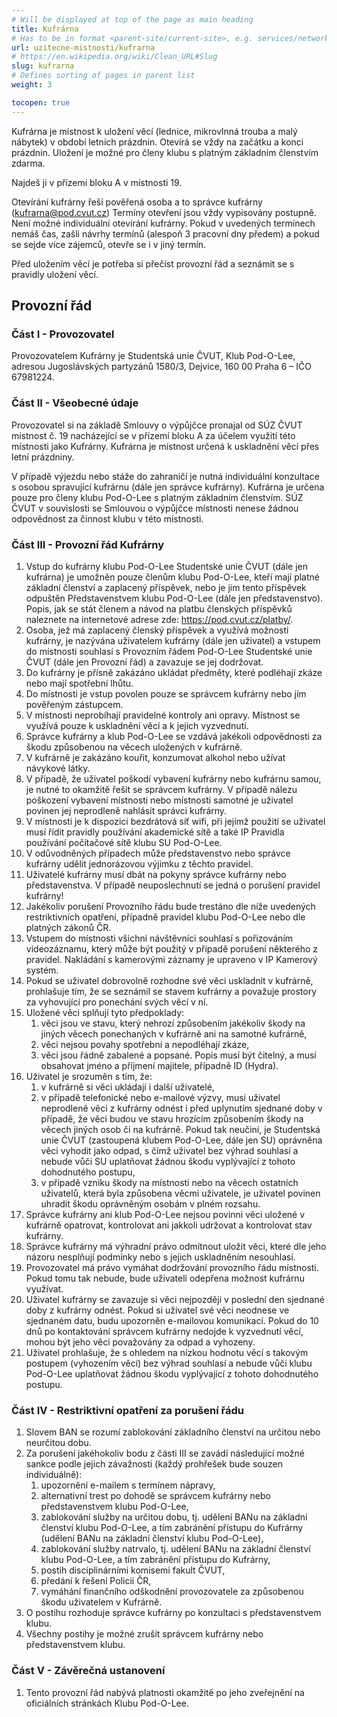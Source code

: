 ```yaml
---
# Will be displayed at top of the page as main heading
title: Kufrárna
# Has to be in format <parent-site/current-site>, e.g. services/network (notice missing slash at the beginning)
url: uzitecne-mistnosti/kufrarna
# https://en.wikipedia.org/wiki/Clean_URL#Slug
slug: kufrarna
# Defines sorting of pages in parent list
weight: 3

tocopen: true
---
```


Kufrárna je místnost k uložení věcí (lednice, mikrovlnná trouba a malý nábytek) v období letních prázdnin. Otevírá se vždy na začátku a konci prázdnin. Uložení je možné pro členy klubu s platným základním členstvím zdarma.

Najdeš ji v přízemí bloku A v místnosti 19.

Otevírání kufrárny řeší pověřená osoba a to správce kufrárny (<kufrarna@pod.cvut.cz>) Termíny otevření jsou vždy vypisovány postupně. Není možné individuální otevírání kufrárny. Pokud v uvedených termínech nemáš čas, zašli návrhy termínů (alespoň 3 pracovní dny předem) a pokud se sejde více zájemců, otevře se i v jiný termín.

Před uložením věcí je potřeba si přečíst provozní řád a seznámit se s pravidly uložení věcí.

## Provozní řád

### Část I - Provozovatel

Provozovatelem Kufrárny je Studentská unie ČVUT, Klub Pod-O-Lee, adresou Jugoslávských partyzánů 1580/3, Dejvice, 160 00 Praha 6 – IČO 67981224.

### Část II - Všeobecné údaje

Provozovatel si na základě Smlouvy o výpůjčce pronajal od SÚZ ČVUT místnost č. 19 nacházející se v přízemí bloku A za účelem využití této místnosti jako Kufrárny. Kufrárna je místnost určená k uskladnění věcí přes letní prázdniny.

V případě výjezdu nebo stáže do zahraničí je nutná individuální konzultace s osobou spravující kufrárnu (dále jen správce kufrárny). Kufrárna je určena pouze pro členy klubu Pod-O-Lee s platným základním členstvím. SÚZ ČVUT v souvislosti se Smlouvou o výpůjčce místnosti nenese žádnou odpovědnost za činnost klubu v této místnosti.

### Část III - Provozní řád Kufrárny

1. Vstup do kufrárny klubu Pod-O-Lee Studentské unie ČVUT (dále jen kufrárna) je umožněn pouze členům klubu Pod-O-Lee, kteří mají platné základní členství a zaplacený příspěvek, nebo je jim tento příspěvek odpuštěn Představenstvem klubu Pod-O-Lee (dále jen představenstvo). Popis, jak se stát členem a návod na platbu členských příspěvků naleznete na internetové adrese zde: <https://pod.cvut.cz/platby/>.
2. Osoba, jež má zaplacený členský příspěvek a využívá možnosti kufrárny, je nazývána uživatelem kufrárny (dále jen uživatel) a vstupem do místnosti souhlasí s Provozním řádem Pod-O-Lee Studentské unie ČVUT (dále jen Provozní řád) a zavazuje se jej dodržovat.
3. Do kufrárny je přísně zakázáno ukládat předměty, které podléhají zkáze nebo mají spotřební lhůtu.
4. Do místnosti je vstup povolen pouze se správcem kufrárny nebo jím pověřeným zástupcem.
5. V místnosti neprobíhají pravidelné kontroly ani opravy. Místnost se využívá pouze k uskladnění věcí a k jejich vyzvednutí.
6. Správce kufrárny a klub Pod-O-Lee se vzdává jakékoli odpovědnosti za škodu způsobenou na věcech uložených v kufrárně.
7. V kufrárně je zakázáno kouřit, konzumovat alkohol nebo užívat návykové látky.
8. V případě, že uživatel poškodí vybavení kufrárny nebo kufrárnu samou, je nutné to okamžitě řešit se správcem kufrárny. V případě nálezu poškození vybavení místnosti nebo místnosti samotné je uživatel povinen jej neprodleně nahlásit správci kufrárny.
9. V místnosti je k dispozici bezdrátová síť wifi, při jejímž použití se uživatel musí řídit pravidly používání akademické sítě a také IP Pravidla používání počítačové sítě klubu SU Pod-O-Lee.
10. V odůvodněných případech může představenstvo nebo správce kufrárny udělit jednorázovou výjimku z těchto pravidel.
11. Uživatelé kufrárny musí dbát na pokyny správce kufrárny nebo představenstva. V případě neuposlechnutí se jedná o porušení pravidel kufrárny!
12. Jakékoliv porušení Provozního řádu bude trestáno dle níže uvedených restriktivních opatření, případně pravidel klubu Pod-O-Lee nebo dle platných zákonů ČR.
13. Vstupem do místnosti všichni návštěvníci souhlasí s pořizováním videozáznamu, který může být použitý v případě porušení některého z pravidel. Nakládání s kamerovými záznamy je upraveno v IP Kamerový systém.
14. Pokud se uživatel dobrovolně rozhodne své věci uskladnit v kufrárně, prohlašuje tím, že se seznámil se stavem kufrárny a považuje prostory za vyhovující pro ponechání svých věcí v ní.
15. Uložené věci splňují tyto předpoklady:
    1. věci jsou ve stavu, který nehrozí způsobením jakékoliv škody na jiných věcech ponechaných v kufrárně ani na samotné kufrárně,
    2. věci nejsou povahy spotřební a nepodléhají zkáze,
    3. věci jsou řádně zabalené a popsané. Popis musí být čitelný, a musí obsahovat jméno a příjmení majitele, případně ID (Hydra).
16. Uživatel je srozuměn s tím, že:
    1. v kufrárně si věci ukládají i další uživatelé,
    2. v případě telefonické nebo e-mailové výzvy, musí uživatel neprodleně věci z kufrárny odnést i před uplynutím sjednané doby v případě, že věci budou ve stavu hrozícím způsobením škody na věcech jiných osob či na kufrárně. Pokud tak neučiní, je Studentská unie ČVUT (zastoupená klubem Pod-O-Lee, dále jen SU) oprávněna věci vyhodit jako odpad, s čímž uživatel bez výhrad souhlasí a nebude vůči SU uplatňovat žádnou škodu vyplývající z tohoto dohodnutého postupu,
    3. v případě vzniku škody na místnosti nebo na věcech ostatních uživatelů, která byla způsobena věcmi uživatele, je uživatel povinen uhradit škodu oprávněným osobám v plném rozsahu.
17. Správce kufrárny ani klub Pod-O-Lee nejsou povinni věci uložené v kufrárně opatrovat, kontrolovat ani jakkoli udržovat a kontrolovat stav kufrárny.
18. Správce kufrárny má výhradní právo odmítnout uložit věci, které dle jeho názoru nesplňují podmínky nebo s jejich uskladněním nesouhlasí.
19. Provozovatel má právo vymáhat dodržování provozního řádu místnosti. Pokud tomu tak nebude, bude uživateli odepřena možnost kufrárnu využívat.
20. Uživatel kufrárny se zavazuje si věci nejpozději v poslední den sjednané doby z kufrárny odnést. Pokud si uživatel své věci neodnese ve sjednaném datu, budu upozorněn e-mailovou komunikací. Pokud do 10 dnů po kontaktování správcem kufrárny nedojde k vyzvednutí věcí, mohou být jeho věci považovány za odpad a vyhozeny.
21. Uživatel prohlašuje, že s ohledem na nízkou hodnotu věcí s takovým postupem (vyhozením věcí) bez výhrad souhlasí a nebude vůči klubu Pod-O-Lee uplatňovat žádnou škodu vyplývající z tohoto dohodnutého postupu.

### Část IV - Restriktivní opatření za porušení řádu

1. Slovem BAN se rozumí zablokování základního členství na určitou nebo neurčitou dobu.
2. Za porušení jakéhokoliv bodu z části III se zavádí následující možné sankce podle jejich závažnosti (každý prohřešek bude souzen individuálně):
   1. upozornění e-mailem s termínem nápravy,
   2. alternativní trest po dohodě se správcem kufrárny nebo představenstvem klubu Pod-O-Lee,
   3. zablokování služby na určitou dobu, tj. udělení BANu na základní členství klubu Pod-O-Lee, a tím zabránění přístupu do Kufrárny (udělení BANu na základní členství klubu Pod-O-Lee),
   4. zablokování služby natrvalo, tj. udělení BANu na základní členství klubu Pod-O-Lee, a tím zabránění přístupu do Kufrárny,
   5. postih disciplinárními komisemi fakult ČVUT,
   6. předání k řešení Policii ČR,
   7. vymáhání finančního odškodnění provozovatele za způsobenou škodu uživatelem v Kufrárně.
3. O postihu rozhoduje správce kufrárny po konzultaci s představenstvem klubu.
4. Všechny postihy je možné zrušit správcem kufrárny nebo představenstvem klubu.

### Část V - Závěrečná ustanovení

1. Tento provozní řád nabývá platnosti okamžitě po jeho zveřejnění na oficiálních stránkách Klubu Pod-O-Lee.

<!-- ## Rozvrh otevírání

{{<rawhtml>}}<iframe style="width: 100%; height: 600px; border: 0" src="//calendar.google.com/calendar/embed?src=uf87h77u4e26n4ttc58j1eo2ao%40group.calendar.google.com&amp;ctz=Europe/Prague" scrolling="no" data-mce-fragment="1"></iframe>{{</rawhtml>}} -->
